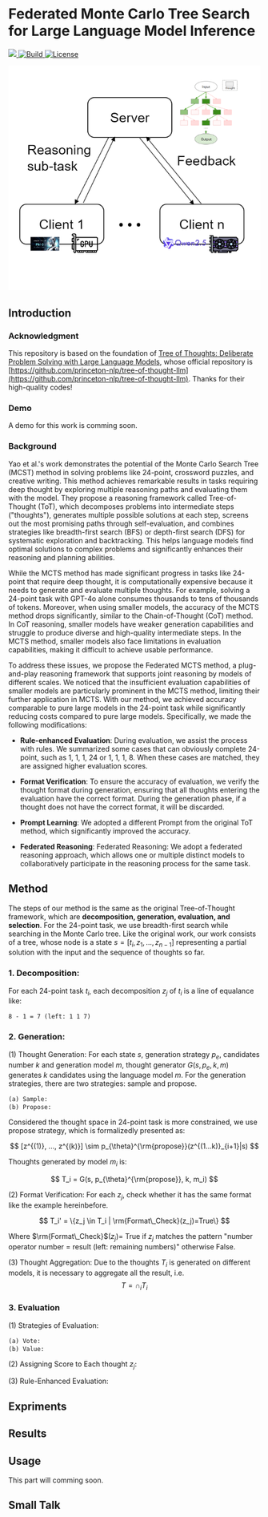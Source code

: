 # Federated Monte Carlo Tree Search for Large Language Model Inference

<p>
    <a href="https://badge.fury.io/py/tree-of-thoughts-llm">
        <img src="https://badge.fury.io/py/tree-of-thoughts-llm.svg">
    </a>
    <a href="https://www.python.org/">
        <img alt="Build" src="https://img.shields.io/badge/Python-3.7+-1f425f.svg?color=purple">
    </a>
    <a href="https://copyright.princeton.edu/policy">
        <img alt="License" src="https://img.shields.io/badge/License-MIT-blue">
    </a>
</p>

![teaser](pics/federated.png)


## Introduction

### Acknowledgment

This repository is based on the foundation of [Tree of Thoughts: Deliberate Problem Solving with Large Language Models](https://proceedings.neurips.cc/paper_files/paper/2023/file/271db9922b8d1f4dd7aaef84ed5ac703-Paper-Conference.pdf), whose official repository is [https://github.com/princeton-nlp/tree-of-thought-llm](https://github.com/princeton-nlp/tree-of-thought-llm). Thanks for their high-quality codes!

### Demo

A demo for this work is comming soon.

### Background

Yao et al.'s work demonstrates the potential of the Monte Carlo Search Tree (MCST) method in solving problems like 24-point, crossword puzzles, and creative writing. This method achieves remarkable results in tasks requiring deep thought by exploring multiple reasoning paths and evaluating them with the model. They propose a reasoning framework called Tree-of-Thought (ToT), which decomposes problems into intermediate steps ("thoughts"), generates multiple possible solutions at each step, screens out the most promising paths through self-evaluation, and combines strategies like breadth-first search (BFS) or depth-first search (DFS) for systematic exploration and backtracking. This helps language models find optimal solutions to complex problems and significantly enhances their reasoning and planning abilities.

While the MCTS method has made significant progress in tasks like 24-point that require deep thought, it is computationally expensive because it needs to generate and evaluate multiple thoughts. For example, solving a 24-point task with GPT-4o alone consumes thousands to tens of thousands of tokens. Moreover, when using smaller models, the accuracy of the MCTS method drops significantly, similar to the Chain-of-Thought (CoT) method. In CoT reasoning, smaller models have weaker generation capabilities and struggle to produce diverse and high-quality intermediate steps. In the MCTS method, smaller models also face limitations in evaluation capabilities, making it difficult to achieve usable performance.

To address these issues, we propose the Federated MCTS method, a plug-and-play reasoning framework that supports joint reasoning by models of different scales. We noticed that the insufficient evaluation capabilities of smaller models are particularly prominent in the MCTS method, limiting their further application in MCTS. With our method, we achieved accuracy comparable to pure large models in the 24-point task while significantly reducing costs compared to pure large models. Specifically, we made the following modifications:

- **Rule-enhanced Evaluation**: During evaluation, we assist the process with rules. We summarized some cases that can obviously complete 24-point, such as 1, 1, 1, 24 or 1, 1, 1, 8. When these cases are matched, they are assigned higher evaluation scores.

- **Format Verification**: To ensure the accuracy of evaluation, we verify the thought format during generation, ensuring that all thoughts entering the evaluation have the correct format. During the generation phase, if a thought does not have the correct format, it will be discarded.

- **Prompt Learning**: We adopted a different Prompt from the original ToT method, which significantly improved the accuracy.

- **Federated Reasoning**: Federated Reasoning: We adopt a federated reasoning approach, which allows one or multiple distinct models to collaboratively participate in the reasoning process for the same task.


## Method

The steps of our method is the same as the original Tree-of-Thought framework, which are **decomposition, generation, evaluation, and selection**. For the 24-point task, we use breadth-first search while searching in the Monte Carlo tree. Like the original work, our work consists of a tree, whose node is a state $s=[t_i, z_1, ..., z_{n-1}]$ representing a partial solution with the input and the sequence of thoughts so far.

### 1. Decomposition: 
For each 24-point task $t_i$, each decomposition $z_j$ of $t_i$ is a line of equalance like:
```plaintext
8 - 1 = 7 (left: 1 1 7)
```

### 2. Generation: 
   
(1) Thought Generation: For each state $s$, generation strategy $p_e$, candidates number $k$ and generation model $m$, thought generator $G(s, p_e, k, m)$ generates $k$ candidates using the language model $m$. For the generation strategies, there are two strategies: sample and propose. 

    (a) Sample: 
    (b) Propose: 

Considered the thought space in 24-point task is more constrained, we use propose strategy, which is formalizedly presented as: 

$$
[z^{(1)}, ..., z^{(k)}] \sim p_{\theta}^{\rm{propose}}(z^{(1...k)}_{i+1}|s)
$$

Thoughts generated by model $m_i$ is:

$$
T_i = G(s, p_{\theta}^{\rm{propose}}, k, m_i)
$$

(2) Format Verification: For each $z_j$, check whether it has the same format like the example hereinbefore.

$$
T_i' = \{z_j \in T_i | \rm{Format\_Check}(z_j)=True\}
$$

Where $\rm{Format\_Check}$$(z_j)=$ True if $z_j$​ matches the pattern "number operator number = result (left: remaining numbers)" otherwise​ False.

(3) Thought Aggregation: Due to the thoughts $T_i$ is generated on different models, it is necessary to aggregate all the result, i.e.
$$
T= \cap_{i} T_i
$$

### 3. Evaluation

(1) Strategies of Evaluation:

    (a) Vote: 
    (b) Value: 

(2) Assigning Score to Each thought $z_j$:

(3) Rule-Enhanced Evaluation:
## Expriments

## Results

## Usage

This part will comming soon.

## Small Talk